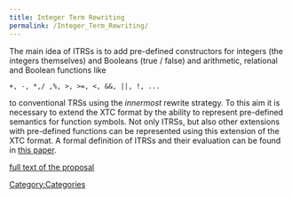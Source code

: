 ```yaml
---
title: Integer Term Rewriting
permalink: /Integer_Term_Rewriting/
---
```


The main idea of ITRSs is to add pre-defined constructors for integers (the integers themselves) and Booleans (true / false) and arithmetic, relational and Boolean functions like

`+, -, *,/ ,%, >, >=, <, &&, ||, !, ... `

to conventional TRSs using the *innermost* rewrite strategy. To this aim it is necessary to extend the XTC format by the ability to represent pre-defined semantics for function symbols. Not only ITRSs, but also other extensions with pre-defined functions can be represented using this extension of the XTC format. A formal definition of ITRSs and their evaluation can be found in [this paper](http://verify.rwth-aachen.de/giesl/papers/idp-distribute.pdf).

[full text of the proposal](http://lists.lri.fr/pipermail/termtools/2009-October/000775.html)

[Category:Categories](/Category:Categories "wikilink")
